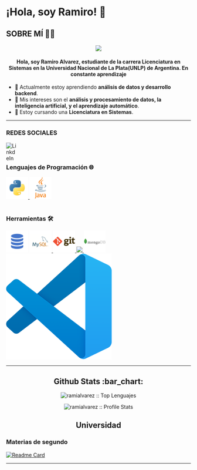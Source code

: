 <h1 align= "left"> ¡Hola, soy Ramiro! 👋</h1>
<h2 align= "left"> SOBRE MÍ 👨‍💻</h2>
<p align="center">
<img align= "center" src = "https://vickyparra31.files.wordpress.com/2015/06/72dc52886e2463c29de9e703dce415e4c292e642495789.gif" />
</p>
<h4 align= "center">   Hola, soy Ramiro Alvarez, estudiante de la carrera Licenciatura en Sistemas en la Universidad Nacional de La Plata(UNLP) de Argentina. En constante aprendizaje </h4>

- 🌱 Actualmente estoy aprendiendo **análisis de datos y desarrollo backend**.
- 🤔 Mis intereses son el **análisis y procesamiento de datos, la inteligencia artificial, y el aprendizaje automático**.
- 💼 Estoy cursando una **Licenciatura en Sistemas**.

---
### REDES SOCIALES
<a href="https://www.linkedin.com/in/ramiro-alvarez-0a8142284/">
  <img align="left" alt="LinkdeIn" width="30px" src="https://cdn.jsdelivr.net/npm/simple-icons@v3/icons/linkedin.svg" />
</a>

<br /> 
<br /> 

### Lenguajes de Programación 🌐
<a href="https://www.python.org/">
<code><img height="60" src="https://raw.githubusercontent.com/github/explore/80688e429a7d4ef2fca1e82350fe8e3517d3494d/topics/python/python.png"></code>
</a>
<a href="https://www.java.com/es/">
<code><img height="60" src="https://raw.githubusercontent.com/github/explore/5b3600551e122a3277c2c5368af2ad5725ffa9a1/topics/java/java.png"></code>
</a>
<br /> 
<br /> 

### Herramientas 🛠️
<code><img height="60" src="https://raw.githubusercontent.com/github/explore/80688e429a7d4ef2fca1e82350fe8e3517d3494d/topics/sql/sql.png"></code>
<a href="https://www.mysql.com/">
<code><img height="60" src="https://raw.githubusercontent.com/github/explore/80688e429a7d4ef2fca1e82350fe8e3517d3494d/topics/mysql/mysql.png"></code>
</a>
<a href= "https://git-scm.com/">
<code><img height="60" src="https://raw.githubusercontent.com/github/explore/80688e429a7d4ef2fca1e82350fe8e3517d3494d/topics/git/git.png"></code>
</a>
<a href="https://github.com/">
<code><img height="60" src="https://github.githubassets.com/images/modules/logos_page/GitHub-Mark.png"></code>
</a>
<a href="https://www.mongodb.com/es">
<code><img height="60" src="https://raw.githubusercontent.com/github/explore/80688e429a7d4ef2fca1e82350fe8e3517d3494d/topics/mongodb/mongodb.png"></code>
</a>
<a href="https://code.visualstudio.com/">
<code><img heigth="5" src="https://raw.githubusercontent.com/github/explore/bbd48b997e8d0bef63f676eca4da5e1f76487b56/topics/visual-studio-code/visual-studio-code.png"></code>
</a>

---
<h2 align="center">Github Stats :bar_chart:</h2>

<p align="center" height="100px" ><img src="https://github-readme-stats.vercel.app/api/top-langs/?username=ramialvarez&langs_count=10&theme=tokyonight&layout=compact" alt="ramialvarez :: Top Lenguajes" /></p>

<p align="center" height="100px" ><img src="https://github-readme-stats.vercel.app/api?username=ramialvarez&show_icons=true&theme=tokyonight" alt="ramialvarez :: Profile Stats" /></p>

<h2 align="center">Universidad</h2>

### Materias de segundo

[![Readme Card](https://github-readme-stats.vercel.app/api/pin/?username=ramialvarez&repo=Python&theme=tokyonight)](https://github.com/ramialvarez/Python)


---

<!--
**ramialvarez/ramialvarez** is a ✨ _special_ ✨ repository because its `README.md` (this file) appears on your GitHub profile.

Here are some ideas to get you started:

- 🔭 I’m currently working on ...
- 🌱 I’m currently learning ...
- 👯 I’m looking to collaborate on ...
- 🤔 Mis intereses son el análisis y procesamiento de datos, la inteligencia artificial, y el aprendizaje automático.
- 💼 Estoy cursando una licenciatura en Ingeniería de Software.
- 💬 Ask me about ...
- 📫 How to reach me: ...
- 😄 Pronouns: ...
- ⚡ Fun fact: ...
-->
